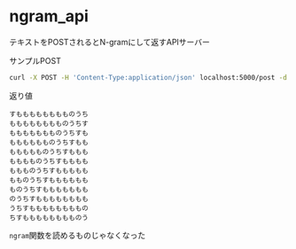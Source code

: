 # ngram_api
テキストをPOSTされるとN-gramにして返すAPIサーバー

サンプルPOST
``` bash
curl -X POST -H 'Content-Type:application/json' localhost:5000/post -d '{"text":"すもももももももものうち","num":"12"}'
```
返り値
```
すもももももももものうち
もももももももものうちす
ももももももものうちすも
もももももものうちすもも
ももももものうちすももも
もももものうちすもももも
ももものうちすももももも
もものうちすもももももも
ものうちすももももももも
のうちすもももももももも
うちすももももももももの
ちすもももももももものう
```

`ngram`関数を読めるものじゃなくなった
